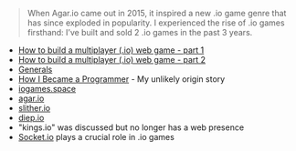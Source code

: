 > When Agar.io came out in 2015, it inspired a new .io game genre that has since exploded in popularity. I experienced the rise of .io games firsthand: I’ve built and sold 2 .io games in the past 3 years.

- [How to build a multiplayer (.io) web game - part 1](https://victorzhou.com/blog/build-an-io-game-part-1/)
- [How to build a multiplayer (.io) web game - part 2](https://victorzhou.com/blog/build-an-io-game-part-2/)
- [Generals](http://generals.io/)
- [How I Became a Programmer](https://victorzhou.com/blog/how-i-became-a-programmer/) - My unlikely origin story
- [iogames.space](https://iogames.space/)
- [agar.io](https://agar.io/)
- [slither.io](http://slither.io/)
- [diep.io](https://diep.io/)
- "kings.io" was discussed but no longer has a web presence
- [Socket.io](https://socket.io/) plays a crucial role in .io games